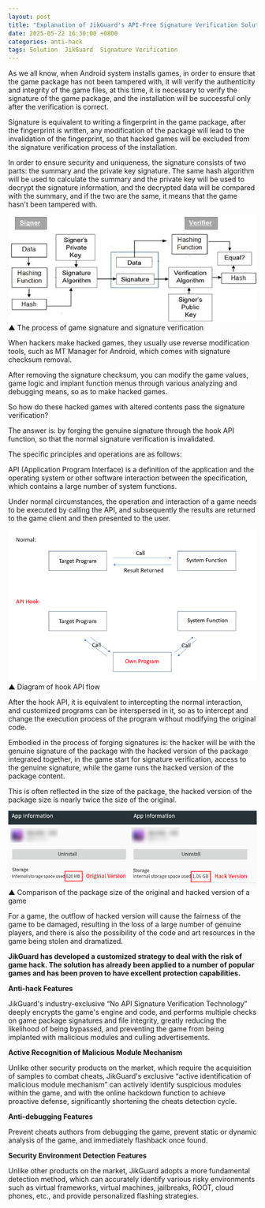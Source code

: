 ```yaml
---
layout: post
title: "Explanation of JikGuard's API-Free Signature Verification Solution"
date: 2025-05-22 16:30:00 +0800
categories: anti-hack
tags: Solution  JikGuard  Signature Verification
---
```


As we all know, when Android system installs games, in order to ensure that the game package has not been tampered with, it will verify the authenticity and integrity of the game files, at this time, it is necessary to verify the signature of the game package, and the installation will be successful only after the verification is correct.<!-- more -->  

Signature is equivalent to writing a fingerprint in the game package, after the fingerprint is written, any modification of the package will lead to the invalidation of the fingerprint, so that hacked games will be excluded from the signature verification process of the installation.

In order to ensure security and uniqueness, the signature consists of two parts: the summary and the private key signature. The same hash algorithm will be used to calculate the summary and the private key will be used to decrypt the signature information, and the decrypted data will be compared with the summary, and if the two are the same, it means that the game hasn't been tampered with.

![315_21](/assets/res/2025/signature.jpg)  
▲ The process of game signature and signature verification  

When hackers make hacked games, they usually use reverse modification tools, such as MT Manager for Android, which comes with signature checksum removal.

After removing the signature checksum, you can modify the game values, game logic and implant function menus through various analyzing and debugging means, so as to make hacked games.

So how do these hacked games with altered contents pass the signature verification?

The answer is: by forging the genuine signature through the hook API function, so that the normal signature verification is invalidated.

The specific principles and operations are as follows:

API (Application Program Interface) is a definition of the application and the operating system or other software interaction between the specification, which contains a large number of system functions.

Under normal circumstances, the operation and interaction of a game needs to be executed by calling the API, and subsequently the results are returned to the game client and then presented to the user.

![315_21](/assets/res/2025/hookAPI.png)  
▲ Diagram of hook API flow  

After the hook API, it is equivalent to intercepting the normal interaction, and customized programs can be interspersed in it, so as to intercept and change the execution process of the program without modifying the original code.

Embodied in the process of forging signatures is: the hacker will be with the genuine signature of the package with the hacked version of the package integrated together, in the game start for signature verification, access to the genuine signature, while the game runs the hacked version of the package content.

This is often reflected in the size of the package, the hacked version of the package size is nearly twice the size of the original. 

![315_21](/assets/res/2025/packagesize.png)  
▲ Comparison of the package size of the original and hacked version of a game  

For a game, the outflow of hacked version will cause the fairness of the game to be damaged, resulting in the loss of a large number of genuine players, and there is also the possibility of the code and art resources in the game being stolen and dramatized.

**JikGuard has developed a customized strategy to deal with the risk of game hack. The solution has already been applied to a number of popular games and has been proven to have excellent protection capabilities.**  

**Anti-hack Features**

JikGuard's industry-exclusive “No API Signature Verification Technology” deeply encrypts the game's engine and code, and performs multiple checks on game package signatures and file integrity, greatly reducing the likelihood of being bypassed, and preventing the game from being implanted with malicious modules and culling advertisements.

**Active Recognition of Malicious Module Mechanism**

Unlike other security products on the market, which require the acquisition of samples to combat cheats, JikGuard's exclusive “active identification of malicious module mechanism” can actively identify suspicious modules within the game, and with the online hackdown function to achieve proactive defense, significantly shortening the cheats detection cycle.

**Anti-debugging Features**

Prevent cheats authors from debugging the game, prevent static or dynamic analysis of the game, and immediately flashback once found.

**Security Environment Detection Features**

Unlike other products on the market, JikGuard adopts a more fundamental detection method, which can accurately identify various risky environments such as virtual frameworks, virtual machines, jailbreaks, ROOT, cloud phones, etc., and provide personalized flashing strategies.
